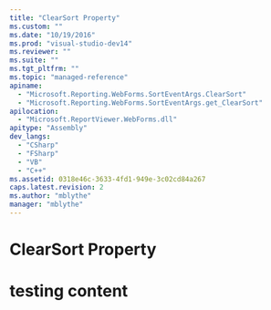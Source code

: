 ```yaml
---
title: "ClearSort Property"
ms.custom: ""
ms.date: "10/19/2016"
ms.prod: "visual-studio-dev14"
ms.reviewer: ""
ms.suite: ""
ms.tgt_pltfrm: ""
ms.topic: "managed-reference"
apiname: 
  - "Microsoft.Reporting.WebForms.SortEventArgs.ClearSort"
  - "Microsoft.Reporting.WebForms.SortEventArgs.get_ClearSort"
apilocation: 
  - "Microsoft.ReportViewer.WebForms.dll"
apitype: "Assembly"
dev_langs: 
  - "CSharp"
  - "FSharp"
  - "VB"
  - "C++"
ms.assetid: 0318e46c-3633-4fd1-949e-3c02cd84a267
caps.latest.revision: 2
ms.author: "mblythe"
manager: "mblythe"
---
```

# ClearSort Property
# testing content